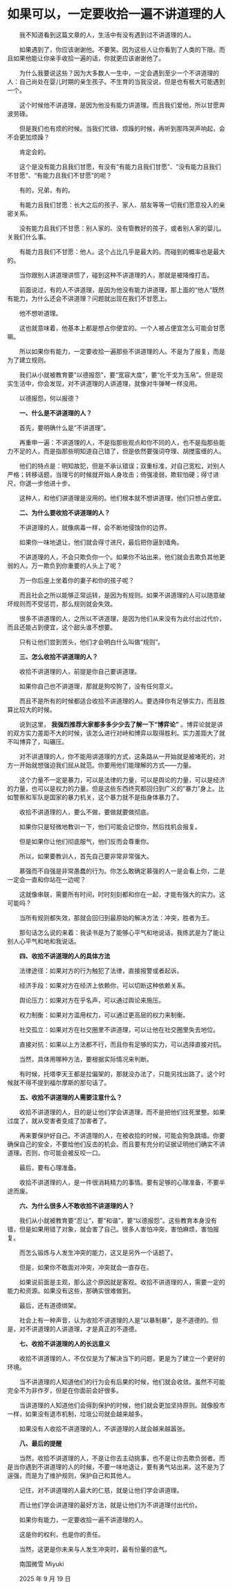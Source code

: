 # 如果可以，一定要收拾一遍不讲道理的人

　　我不知道看到这篇文章的人，生活中有没有遇到过不讲道理的人。

　　如果遇到了，你应该谢谢他。不要笑。因为这些人让你看到了人类的下限。而且如果他能让你亲手收拾一遍的话，你就更应该谢谢他了。

　　为什么我要说这些？因为大多数人一生中，一定会遇到至少一个不讲道理的人：自己尚处在婴儿时期的亲生孩子。不生育的当我没说，但是也有极大可能遇到一个。

　　这个时候他不讲道理，是因为他没有能力讲道理。而且我们爱他，所以甘愿奔波劳碌。

　　但是我们也有烦的时候。当我们忙碌、烦躁的时候，再听到那阵哭声响起，会不会更加烦躁？

　　肯定会的。

　　这个是没有能力且我们甘愿，有没有“有能力且我们甘愿”、“没有能力且我们不甘愿”、“有能力且我们不甘愿”的呢？

　　有的，兄弟，有的。

　　有能力且我们甘愿：长大之后的孩子、家人、朋友等等一切我们愿意投入的亲密关系。

　　没有能力且我们不甘愿：别人家的、没有管教好的孩子，或者别人家的婴儿。关我们什么事。

　　有能力且我们不甘愿：他人。这个占比几乎是最大的。而碰到的概率也是最大的。

　　当你跟别人讲道理讲惯了，碰到这种不讲道理的人，那就是被降维打击。

　　前面说过，有的人不讲道理，是因为他没有能力讲道理，那上面的“他人”既然有能力，为什么还会不讲道理？问题就出现在我们不甘愿上。

　　他不想听道理。

　　这也就意味着，他基本上都是想占你便宜的。一个人被占便宜怎么可能会甘愿嘛。

　　所以如果你有能力，一定要收拾一遍那些不讲道理的人。不是为了报复，而是为了建立规则。

　　我们从小就被教育要“以德报怨”，要“宽容大度”，要“化干戈为玉帛”。但是现实生活中，你会发现，对不讲道理的人讲道理，就像对牛弹琴一样没用。

　　以德报怨，何以报德？

　　**一、什么是不讲道理的人？**

　　首先，要明确什么是“不讲道理”。

　　再重申一遍：不讲道理的人，不是指那些观点和你不同的人，也不是指那些能力不足的人，而是指那些明知道自己错了，但是依然要强词夺理、胡搅蛮缠的人。

　　他们的特点是：明知故犯，但是不承认错误；双重标准，对自己宽松，对别人严格；转移话题，当理亏的时候就开始人身攻击；倚强凌弱，欺软怕硬；得寸进尺，你退一步他进十步。

　　这种人，和他们讲道理是没用的。他们根本就不想讲道理，他们只想占便宜。

　　**二、为什么要收拾不讲道理的人？**

　　不讲道理的人，就像病毒一样，会不断地侵蚀你的边界。

　　如果你一味地退让，他们就会得寸进尺，最后把你逼到墙角。

　　不讲道理的人，不会只欺负你一个。如果你不站出来，他们就会去欺负其他更弱的人。万一欺负到你重要的人头上了呢？

　　万一你后座上坐着你的妻子和你的孩子呢？

　　而且社会之所以能够正常运转，是因为有规则。如果不讲道理的人可以随意破坏规则而不受惩罚，那么规则就会失效。

　　很多不讲道理的人，之所以不讲道理，是因为他们从来没有为此付出过代价，而且还能占到便宜，这个甜头谁不想要。

　　只有让他们尝到苦头，他们才会明白什么叫做“规则”。

　　**三、怎么收拾不讲道理的人？**

　　收拾不讲道理的人，前提是你自己要讲道理。

　　如果你自己也不讲道理，那就是狗咬狗了，没有任何意义。

　　而且不是所有的时候都适合收拾不讲道理的人。要选择你有足够实力，而且胜算比较大的时候。

　　说到这里， **我强烈推荐大家都多多少少去了解一下“博弈论”** 。博弈论就是讲的双方实力差距不大的时候，该怎么进行对峙和博弈以取得胜利。实力差距大了就不叫博弈了，叫碾压。

　　对不讲道理的人，你不能用讲道理的方式，这条路从一开始就是被堵死的，对方一开始就想强迫我们屈从就范。你要用他们能理解的方式——力量。

　　这个力量不一定是暴力，可以是法律的力量，可以是舆论的力量，可以是经济的力量，也可以是权力的力量。但是这些东西终究都回归到广义的“暴力”身上。比如警察和军队是国家的暴力机关，这个暴力就不是指身体暴力了。

　　收拾不讲道理的人，要么不做，要做就要做彻底。

　　如果你只是轻微地教训一下，他们可能会记恨你，然后找机会报复。

　　但是如果你让他们彻底服气，他们反而会尊重你。

　　所以，如果要教训人，首先自己要非常非常强大。

　　慕强而不自强是非常愚蠢的行为。你怎么敢确定慕强的人一是会看上你，二是一定会一直和你站在一边呢？

　　这就像串联，需要所有时间，时时刻刻都和你在一起，才能有强大的实力。这可能吗？

　　当所有规则都失效，那就会回归到最原始的解决方法：冲突，胜者为王。

　　那句话怎么说的来着：我读书是为了能够心平气和地说话，我练武是为了能让别人心平气和地和我说话。

　　**四、收拾不讲道理的人的具体方法**

　　法律途径：如果对方的行为触犯了法律，直接报警或者起诉。

　　经济手段：如果对方在经济上依赖你，可以切断这种依赖关系。

　　舆论压力：如果对方在乎名声，可以通过舆论来施压。

　　权力制衡：如果对方滥用权力，可以通过更高层的权力来制衡。

　　社交孤立：如果对方在社交圈里不讲道理，可以让他在社交圈里失去地位。

　　直接对抗：如果以上方法都不行，而且你有足够的实力，可以选择直接对抗。

　　当然，具体用哪种方法，要根据实际情况来判断。

　　有时候，托塔李天王都是拉偏架的，那就没办法了，只能另找出路了。这个时候就不得不提到福尔摩斯的那句话了。

　　**五、收拾不讲道理的人需要注意什么？**

　　收拾不讲道理的人，目的是让他们学会讲道理，而不是把他们往死里整。如果过度了，就从受害者变成了加害者了。

　　再来要保护好自己。不讲道理的人，在被收拾的时候，可能会狗急跳墙。你要确保自己的安全，不要给他们反击的机会。而且要有充分的证据证明他们确实不讲道理。否则，你可能会被反咬一口。

　　最后，要有心理准备。

　　收拾不讲道理的人，是一件很消耗精力的事情。要有足够的心理准备，不要半途而废。

　　**六、为什么很多人不敢收拾不讲道理的人？**

　　我们从小就被教育要“忍让”，要“和谐”，要“以德报怨”。这些教育本身没有错，但是如果用错了对象，就会害了自己。很多人害怕冲突，害怕麻烦，害怕报复。

　　而怎么锻炼与人发生冲突的能力，这又是另外一个话题了。

　　但是，如果你不敢面对冲突，冲突就会一直存在。

　　如果说前面是主观，那么这个原因就是客观。收拾不讲道理的人，需要一定的能力和资源。如果没有这些，那确实很难做到。

　　最后，还有道德绑架。

　　社会上有一种声音，认为收拾不讲道理的人是“以暴制暴”，是不道德的。但是，对不讲道理的人讲道理，才是真正的不道德。

　　**七、收拾不讲道理的人的长远意义**

　　收拾不讲道理的人，不仅仅是为了解决当下的问题，更是为了建立一个更好的环境。

　　当不讲道理的人知道他们的行为会有后果的时候，他们就会收敛。虽然不可能完全不为非作歹，但是在你面前会好很多。

　　当讲道理的人知道他们会得到保护的时候，他们就会更加坚持原则。就像股市一样，如果没有退市机制，垃圾公司就会越来越多。

　　如果没有人收拾不讲道理的人，不讲道理的人就会越来越嚣张。

　　**八、最后的提醒**

　　当然，收拾不讲道理的人，不是让你去主动挑事，也不是让你去欺负弱者。而是当你遇到不讲道理的人的时候，不要一味地退让，要有勇气站出来。这不是为了逞强，而是为了维护规则，保护自己和其他人。

　　记住，对不讲道理的人最大的仁慈，就是让他们学会讲道理。

　　而让他们学会讲道理的最好方法，就是让他们为不讲道理付出代价。

　　如果你有能力，一定要收拾一遍不讲道理的人。

　　这是你的权利，也是你的责任。

　　当然，这更是你未来与人发生冲突时，最有份量的底气。



　　南国微雪 Miyuki

　　2025 年 9 月 19 日